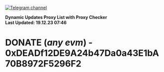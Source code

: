 [![Telegram channel](https://img.shields.io/endpoint?url=https://runkit.io/damiankrawczyk/telegram-badge/branches/master?url=https://t.me/n4z4v0d)](https://t.me/n4z4v0d) 

**Dynamic Updates Proxy List with Proxy Checker**  
**Last Updated: 19.12.23 07:46**

# DONATE (_any evm_) - 0xDEADf12DE9A24b47Da0a43E1bA70B8972F5296F2
